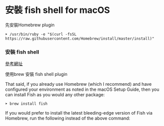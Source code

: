 # 安裝 fish shell for macOS

先安裝Homebrew plugin 

```
➤ /usr/bin/ruby -e "$(curl -fsSL https://raw.githubusercontent.com/Homebrew/install/master/install)"
``` 

### 安裝 fish shell 

[參考網址](https://hackercodex.com/guide/install-fish-shell-mac-ubuntu/)

使用brew 安裝 fish shell plugin 

That said, if you already use Homebrew (which I recommend) and have configured your environment as noted in the macOS Setup Guide, then you can install Fish as you would any other package:
```
➤ brew install fish
```

If you would prefer to install the latest bleeding-edge version of Fish via Homebrew, run the following instead of the above command:
